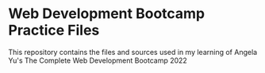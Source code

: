 <h1>Web Development Bootcamp Practice Files</h1>
<p>This repository contains the files and sources used in my learning of Angela Yu's The Complete Web Development Bootcamp 2022</p>